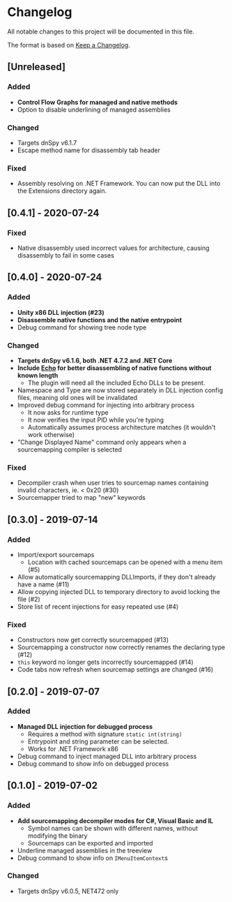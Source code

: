 # Changelog
All notable changes to this project will be documented in this file.

The format is based on [Keep a Changelog](https://keepachangelog.com/en/1.0.0/).

## [Unreleased]
### Added
- **Control Flow Graphs for managed and native methods**
- Option to disable underlining of managed assemblies

### Changed
- Targets dnSpy v6.1.7
- Escape method name for disassembly tab header

### Fixed
- Assembly resolving on .NET Framework. You can now put the DLL into the Extensions directory again.

## [0.4.1] - 2020-07-24
### Fixed
- Native disassembly used incorrect values for architecture, causing disassembly to fail in some cases

## [0.4.0] - 2020-07-24
### Added
- **Unity x86 DLL injection (#23)**
- **Disassemble native functions and the native entrypoint**
- Debug command for showing tree node type

### Changed
- **Targets dnSpy v6.1.6, both .NET 4.7.2 and .NET Core**
- **Include [Echo](https://github.com/washi1337/echo) for better disassembling of native functions without known length**
  - The plugin will need all the included Echo DLLs to be present.
- Namespace and Type are now stored separately in DLL injection config files, meaning old ones will be invalidated
- Improved debug command for injecting into arbitrary process
  - It now asks for runtime type
  - It now verifies the input PID while you're typing
  - Automatically assumes process architecture matches (it wouldn't work otherwise)
- "Change Displayed Name" command only appears when a sourcemapping compiler is selected

### Fixed
- Decompiler crash when user tries to sourcemap names containing invalid characters, ie. < 0x20 (#30)
- Sourcemapper tried to map "new" keywords

## [0.3.0] - 2019-07-14
### Added
- Import/export sourcemaps
  - Location with cached sourcemaps can be opened with a menu item (#5)
- Allow automatically sourcemapping DLLImports, if they don't already have a name (#11)
- Allow copying injected DLL to temporary directory to avoid locking the file (#2)
- Store list of recent injections for easy repeated use (#4)

### Fixed
- Constructors now get correctly sourcemapped (#13)
- Sourcemapping a constructor now correctly renames the declaring type (#12)
- `this` keyword no longer gets incorrectly sourcemapped (#14)
- Code tabs now refresh when sourcemap settings are changed (#16)

## [0.2.0] - 2019-07-07
### Added
- **Managed DLL injection for debugged process**
  - Requires a method with signature `static int(string)`
  - Entrypoint and string parameter can be selected.
  - Works for .NET Framework x86
- Debug command to inject managed DLL into arbitrary process
- Debug command to show info on debugged process

## [0.1.0] - 2019-07-02
### Added
- **Add sourcemapping decompiler modes for C#, Visual Basic and IL**
  - Symbol names can be shown with different names, without modifying the binary
  - Sourcemaps can be exported and imported
- Underline managed assemblies in the treeview
- Debug command to show info on `IMenuItemContext`s

### Changed
- Targets dnSpy v6.0.5, NET472 only
